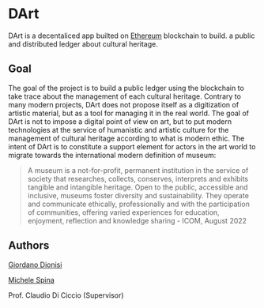 # DArt
DArt is a decentaliced app builted on [Ethereum](https://ethereum.org/en/) blockchain to build. a public and distributed ledger about cultural heritage.

## Goal
The goal of the project is to build a public ledger using the blockchain to take trace about the management of each cultural heritage. Contrary to many modern projects, DArt does not propose itself as a digitization of artistic material, but as a tool for managing it in the real world. The goal of DArt is not to impose a digital point of view on art, but to put modern technologies at the service of humanistic and artistic culture for the management of cultural heritage according to what is modern ethic.
The intent of DArt is to constitute a support element for actors in the art world to migrate towards the international modern definition of museum:

   > A museum is a not-for-profit, permanent institution in the service of society that researches, collects, conserves, interprets and exhibits tangible and intangible heritage. Open to the public, accessible and inclusive, museums foster diversity and sustainability. They operate and communicate ethically, professionally and with the participation of communities, offering varied experiences for education, enjoyment, reflection and knowledge sharing - ICOM, August 2022
   
## Authors
[Giordano Dionisi](https://github.com/Giordano99)

[Michele Spina](https://github.com/MichaelPlug)

Prof. Claudio Di Ciccio (Supervisor)

